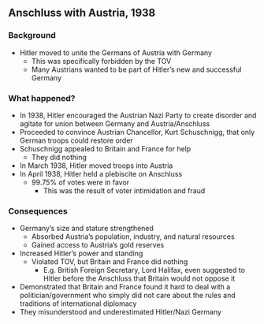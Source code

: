 ## Anschluss with Austria, 1938


### Background


- Hitler moved to unite the Germans of Austria with Germany
    - This was specifically forbidden by the TOV
    - Many Austrians wanted to be part of Hitler’s new and successful Germany

### What happened?


- In 1938, Hitler encouraged the Austrian Nazi Party to create disorder and agitate for union between Germany and Austria/Anschluss
- Proceeded to convince Austrian Chancellor, Kurt Schuschnigg, that only German troops could restore order
- Schuschnigg appealed to Britain and France for help
    - They did nothing
- In March 1938, Hitler moved troops into Austria
- In April 1938, Hitler held a plebiscite on Anschluss
    - 99.75% of votes were in favor
        - This was the result of voter intimidation and fraud

### Consequences


- Germany’s size and stature strengthened
    - Absorbed Austria’s population, industry, and natural resources
    - Gained access to Austria’s gold reserves
- Increased Hitler’s power and standing
    - Violated TOV, but Britain and France did nothing
        - E.g. British Foreign Secretary, Lord Halifax, even suggested to Hitler before the Anschluss that Britain would not oppose it
- Demonstrated that Britain and France found it hard to deal with a politician/government who simply did not care about the rules and traditions of international diplomacy
- They misunderstood and underestimated Hitler/Nazi Germany

